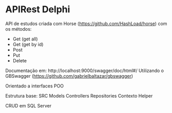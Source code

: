 # APIRest Delphi

API de estudos criada com Horse (https://github.com/HashLoad/horse) com os métodos:
* Get (get all)
* Get (get by id)
* Post
* Put
* Delete

Documentação em: http://localhost:9000/swagger/doc/html#/
Utilizando o GBSwagger (https://github.com/gabrielbaltazar/gbswagger)

Orientado a interfaces
POO

Estrutura base:
SRC
  Models
  Controllers
  Repositories
  Contexto
  Helper
  
CRUD em SQL Server
